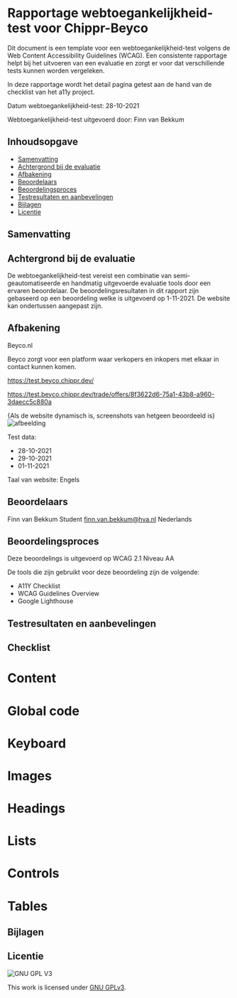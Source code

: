 
# Rapportage webtoegankelijkheid-test voor Chippr-Beyco

Dit document is een template voor een webtoegankelijkheid-test volgens de Web Content Accessibility Guidelines (WCAG). Een consistente rapportage helpt bij het uitvoeren van een evaluatie en zorgt er voor dat verschillende tests kunnen worden vergeleken.

In deze rapportage wordt het detail pagina getest aan de hand van de checklist van het a11y project.  

Datum webtoegankelijkheid-test: 28-10-2021

Webtoegankelijkheid-test uitgevoerd door: Finn van Bekkum

## Inhoudsopgave

  * [Samenvatting](#samenvatting)
  * [Achtergrond bij de evaluatie](#achtergrond-bij-de-evaluatie)
  * [Afbakening](#afbakening)
  * [Beoordelaars](#beoordelaars)
  * [Beoordelingsproces](#beoordelingsproces)
  * [Testresultaten en aanbevelingen](#testresultaten-en-aanbevelingen)
  * [Bijlagen](#bijlagen)
  * [Licentie](#licentie)
  


## Samenvatting



## Achtergrond bij de evaluatie

De webtoegankelijkheid-test vereist een combinatie van semi-geautomatiseerde en handmatig uitgevoerde evaluatie tools door een ervaren beoordelaar. De beoordelingsresultaten in dit rapport zijn gebaseerd op een beoordeling welke is uitgevoerd op 1-11-2021. De website kan ondertussen aangepast zijn.

##  Afbakening

Beyco.nl

Beyco zorgt voor een platform waar verkopers en inkopers met elkaar in contact kunnen komen.

https://test.beyco.chippr.dev/

https://test.beyco.chippr.dev/trade/offers/8f3622d6-75a1-43b8-a960-3daecc5c880a


{Als de website dynamisch is, screenshots van hetgeen beoordeeld is}
![afbeelding](https://user-images.githubusercontent.com/26089533/139428771-4d6678e4-d6ab-48e7-b6fc-06e987d8828f.png)

Test data:

   * 28-10-2021
   * 29-10-2021
   * 01-11-2021

Taal van website: Engels

## Beoordelaars

Finn van Bekkum
Student
finn.van.bekkum@hva.nl
Nederlands

## Beoordelingsproces

Deze beoordelings is uitgevoerd op WCAG 2.1 Niveau AA

De tools die zijn gebruikt voor deze beoordeling zijn de volgende:

 *   A11Y Checklist
 *  WCAG Guidelines Overview
 * Google Lighthouse


## Testresultaten en aanbevelingen

## Checklist

# Content

# Global code

# Keyboard

# Images

# Headings

# Lists

# Controls

# Tables



##  Bijlagen

## Licentie

![GNU GPL V3](https://www.gnu.org/graphics/gplv3-127x51.png)

This work is licensed under [GNU GPLv3](./LICENSE).
